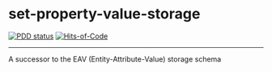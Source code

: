 # set-property-value-storage

[![PDD status](https://www.0pdd.com/svg?name=Decision-Driven-Development/set-property-value-storage)](https://www.0pdd.com/p?name=Decision-Driven-Development/set-property-value-storage)
[![Hits-of-Code](https://hitsofcode.com/github/Decision-Driven-Development/set-property-value-storage)](https://hitsofcode.com/github/Decision-Driven-Development/set-property-value-storage/view)

---

A successor to the EAV (Entity-Attribute-Value) storage schema
